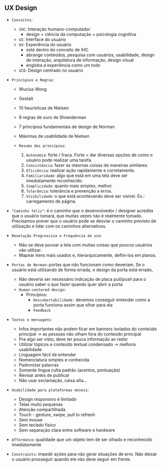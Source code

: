 ## UX Design

- `Conceitos`:
  - `IHC`: Interação humano-computador
    - design + ciência da computação + psicologia cognitiva
  - `UI`: Interface do usuário
  - `UX`: Experiência do usuário
    - está dentro do conceito de IHC
    - abrange conteúdos, pesquisa com usuários, usabilidade, design de interação, arquitetura de informação, design visual
    - engloba a experiência como um todo
  - `UCD`: Design centrado no usuário

- `Princípios e Regras`:
  - Wucius Wong
  - Gestalt
  - 10 heurísticas de Nielsen
  - 8 regras de ouro de Shneiderman
  - 7 princípios fundamentais de design de Norman
  - Máximas de usabilidade de Nielsen

  - `Resumo dos princípios`:
    1.  `Autonomia`: forte / fraca. Forte = dar diversas opções de como o usuário pode realizar uma tarefa.
    2.  `Consistência`: fazer as mesmas coisas de maneiras similares.
    3.  `Eficiência`: realizar ação rapidamente e corretamente.
    4.  `Familiaridade`: algo que está em uma tela deve ser imediatamente reconhecido.
    5.  `Simplicidade`: quanto mais simples, melhor.
    6.  `Tolerância`: tolerância e prevenção a erros.
    7.  `Visibilidade`: o que está acontecendo deve ser visível. Ex.: carregamento de página.

- `"Caminho feliz"`: é o caminho que o desenvolvedor / designer acredita que o usuário tomará, que muitas vezes não é realmente tomado. Precisamos prever que o usuário pode se desviar o caminho previsto de utilização e lidar com os caminhos alternativos.

- `Revelação Progressiva e Frequência de uso`:
  - Não se deve povoar a tela com muitas coisas que poucos usuários vão utilizar.
  - Mapear itens mais usados e, hierarquicamente, defini-los em planos.

- `Portas de Norman`: portas que não funcionam como deveriam. Se o usuário está utilizando de forma errada, o design da porta está errado,
  - Não deveria ser necessário indicação de placa pull/push para o usuário saber o que fazer quando quer abrir a porta
  - `Human-centered design`: 
    - Princípios:
      - `Descobertabilidade:` devemos conseguir entender como a porta funciona assim que olhar para ela
      - `Feedback`

- `Textos e mensagens`:
  - Infos importantes não podem ficar em banners isolados do conteúdo principal -> as pessoas não olham fora do conteúdo principal
  - Pra algo ser visto, deve ter pouca informação ao redor
  - Utilizar tópicos e conteúdo textual condensado -> melhora usabilidade
  - Linguagem fácil de entender
  - Nomenclatura simples e conhecida
  - Padronizar palavras
  - Somente língua culta padrão (acentos, pontuação)
  - Revisar antes de publicar
  - Não usar exclamação, caixa alta...

- `Usabilidade para plataformas móveis`: 
  - Design responsivo é limitado
  - Telas muito pequenas
  - Atenção compartilhada
  - Touch - gesture, swipe, pull to refresh
  - Sem mouse
  - Sem teclado físico
  - Sem separação clara entre software e hardware

- `Affordance`: qualidade que um objeto tem de ser olhado e reconhecido imediatamente
- `Constraints`: impedir ações para não gerar situações de erro. Não deixar o usuário prosseguir quando ele não deve seguir em frente.
